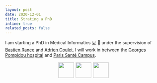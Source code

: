 ```yaml
---
layout: post
date: 2020-12-01
title: Strating a PhD
inline: true
related_posts: false
---
```



I am starting a PhD in Medical Informatics :computer: :hospital: under the supervision of <a href="https://fr.linkedin.com/in/bastienrance">Bastien Rance</a> and <a href="https://members.loria.fr/ACoulet/">Adrien Coulet</a>. I will work in between the <a href = "https://hopital-georgespompidou.aphp.fr/"> Georges Pompidou hospital</a> and <a href="https://parisantecampus.fr/"> Paris Santé Campus</a>.


<div style="text-align: center;">
    <img src="{% link /assets/img/logos/psc.svg %}" style="margin: 1px; height: 50px;">
    <img src="{% link /assets/img/logos/hegp.png %}" style="margin: 1px; height: 50px;">
    <img src="{% link /assets/img/logos/inserm60ans.svg %}" style="margin: 1px; height: 50px;">
</div>
